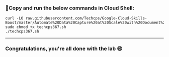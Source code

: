 ### 🚨Copy and run the below commands in Cloud Shell:

```
curl -LO raw.githubusercontent.com/Techcps/Google-Cloud-Skills-Boost/master/Automate%20Data%20Capture%20at%20Scale%20with%20Document%20AI:%20Challenge%20Lab/techcps367.sh
sudo chmod +x techcps367.sh
./techcps367.sh
```

---

### Congratulations, you're all done with the lab 😄
